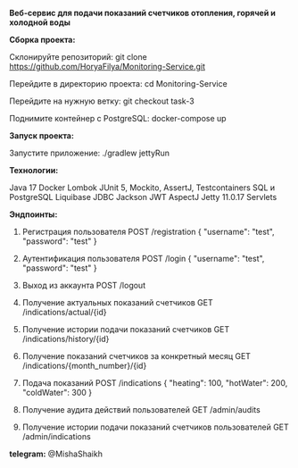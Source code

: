 **Веб-сервис для подачи показаний счетчиков отопления, горячей и холодной воды**


**Сборка проекта:**

Склонируйте репозиторий: git clone https://github.com/HoryaFilya/Monitoring-Service.git

Перейдите в директорию проекта: cd Monitoring-Service

Перейдите на нужную ветку: git checkout task-3

Поднимите контейнер с PostgreSQL: docker-compose up


**Запуск проекта:**

Запустите приложение: ./gradlew jettyRun


**Технологии:**

Java 17
Docker
Lombok
JUnit 5, Mockito, AssertJ, Testcontainers
SQL и PostgreSQL
Liquibase
JDBC
Jackson
JWT
AspectJ
Jetty 11.0.17
Servlets


**Эндпоинты:**

1. Регистрация пользователя
POST /registration
{
    "username": "test",
    "password": "test"
}

2. Аутентификация пользователя
POST /login
{
    "username": "test",
    "password": "test"
}

3. Выход из аккаунта
POST /logout

4. Получение актуальных показаний счетчиков
GET /indications/actual/{id}

5. Получение истории подачи показаний счетчиков
GET /indications/history/{id}

6. Получение показаний счетчиков за конкретный месяц
GET /indications/{month_number}/{id}

7. Подача показаний
POST /indications
{
    "heating": 100,
    "hotWater": 200,
    "coldWater": 300
}

8. Получение аудита действий пользователей
GET /admin/audits

9. Получение истории подачи показаний счетчиков пользователей
GET /admin/indications


**telegram:** @MishaShaikh
